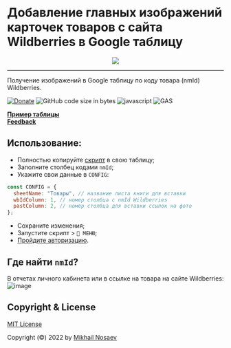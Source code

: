 # Добавление главных изображений карточек товаров с сайта Wildberries в Google таблицу
<!-- HEADER START -->
<p style='text-align: center;'>
  <a href="https://openapi.wb.ru/"><img src="https://github.com/Guf-Hub/wbImageInSpreadsheet/blob/main/Image%20from%20Wildberries.png"></a>
</p>
<hr />
<!-- HEADER END -->

Получение изображений в Google таблицу по коду товара (nmId) Wildberries.</br>

[![Donate](https://img.shields.io/badge/Donate-Yoomoney-green.svg)](https://yoomoney.ru/to/410019620244262)
![GitHub code size in bytes](https://img.shields.io/github/languages/code-size/Guf-Hub/WildberriesImageInGoogleSpreadsheet)
![javascript](https://img.shields.io/badge/lang-javascript-red)
![GAS](https://img.shields.io/badge/google-apps%20script-red)

[**Пример таблицы**](https://docs.google.com/spreadsheets/d/1XS6EjLATRreuuVR9YyISTQfkWPNAbYGhW_GW_m2ylec/edit#gid=0)<br/>
[**Feedback**](https://t.me/nosaev_m)<br/>

## Использование:
* Полностью копируйте [скрипт](https://github.com/Guf-Hub/wbPhotoLink/blob/main/Code.js) в свою таблицу;
* Заполните столбец кодами `nmId`;
* Укажите свои данные в `CONFIG`:
```JavaScript
const CONFIG = {
  sheetName: "Товары", // название листа книги для вставки
  wbIdColumn: 1, // номер столбца с nmId Wildberries
  pastColumn: 2, // номер столбца для вставки ссылок на фото
};
```
* Сохраните изменения;
* Запустите скрипт > `🔽 МЕНЮ`;
* [Пройдите авторизацию](https://dzen.ru/media/excelifehack/kak-avtorizovat-skript-v-google-tablicah-61a943694333203e458eb600).

## Где найти `nmId`?
В отчетах личного кабинета или в ссылке на товара на сайте Wildberries: 
![image](https://user-images.githubusercontent.com/72359732/226750045-8e2054cd-4b7a-4f7c-8442-be08097e0d2e.png)


## Copyright & License

[MIT License](LICENSE)

Copyright (©) 2022 by [Mikhail Nosaev](https://github.com/Guf-Hub)
